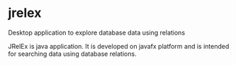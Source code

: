 # jrelex
Desktop application to explore database data using relations

JRelEx is java application. It is developed on javafx platform and is intended for searching data using database relations.

